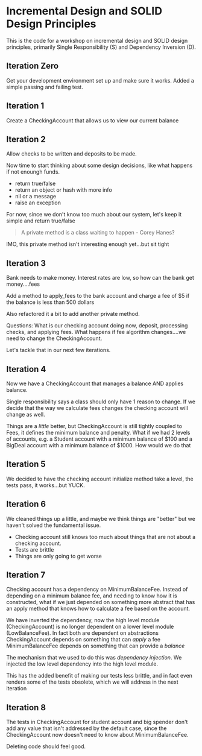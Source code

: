 # Incremental Design and SOLID Design Principles
This is the code for a workshop on incremental design and SOLID design principles, primarily
Single Responsibility (S) and Dependency Inversion (D).


## Iteration Zero
Get your development environment set up and make sure it works.  Added a simple passing and failing test.

## Iteration 1
Create a CheckingAccount that allows us to view our current balance

## Iteration 2
Allow checks to be written and deposits to be made.

Now time to start thinking about some design decisions, like what happens if not enoungh funds.

*   return true/false
*   return an object or hash with more info 
*   nil or a message
*   raise an exception

For now, since we don't know too much about our system, let's keep it simple and return true/false

> A private method is a class waiting to happen - Corey Hanes?

IMO, this private method isn't interesting enough yet…but sit tight

## Iteration 3
Bank needs to make money.  Interest rates are low, so how can the bank get money....fees

Add a method to apply_fees to the bank account and charge a fee of $5 if the balance is less than 500 dollars

Also refactored it a bit to add another private method.  

Questions: What is our checking account doing now, deposit, processing checks, and applying fees.  What happens if fee algorithm changes....we need to change the CheckingAccount.

Let's tackle that in our next few iterations.

## Iteration 4
Now we have a CheckingAccount that manages a balance AND applies balance.

Single responsibility says a class should only have 1 reason to change.  If we decide that the way we calculate fees changes the checking account will change as well.

Things are a *little* better, but CheckingAccount is still tightly coupled to Fees, it defines the minimum balance and penalty.  What if we had 2 levels of accounts, e.g. a Student account with a minimum balance of $100 and a BigDeal account with a minimum balance of $1000.  How would we do that

## Iteration 5
We decided to have the checking account initialize method take a level, the tests pass, it works...but YUCK.

## Iteration 6
We cleaned things up a little, and maybe we think things are "better" but we haven't solved the fundamental issue.  

*  Checking account still knows too much about things that are not about a checking account.
*  Tests are brittle
*  Things are only going to get worse

## Iteration 7
Checking account has a dependency on MinimumBalanceFee.  Instead of depending on a minimum balance fee, and needing to know how it is constructed, what if we just depended on something more abstract that has an apply method that knows how to calculate a fee based on the account.

We have inverted the dependency, now the high level module (CheckingAccount) is no longer dependent on a lower level module (LowBalanceFee).  In fact both are dependent on abstractions
CheckingAccount depends on something that can *apply* a fee
MinimumBalanceFee depends on something that can provide a *balance*

The mechanism that we used to do this was *dependency injection*.  We injected the low level dependency into the high level module.

This has the added benefit of making our tests less brittle, and in fact even renders some of the tests obsolete, which we will address in the next iteration

## Iteration 8
The tests in CheckingAccount for student account and big spender don't add any value that isn't addressed by the default case, since the CheckingAccount now doesn't need to know about MinimumBalanceFee.

Deleting code should feel good.


  




